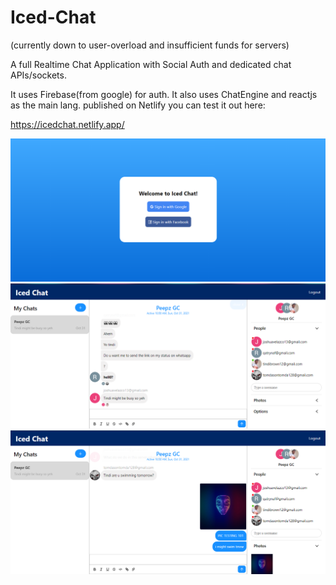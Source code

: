 # Iced-Chat
<p>(currently down to user-overload and insufficient funds for servers)</p>
A full Realtime Chat Application with Social Auth and dedicated chat APIs/sockets.

It uses Firebase(from google) for auth.
It also uses ChatEngine
and reactjs as the main lang.
published on Netlify you can test it out here:

https://icedchat.netlify.app/

![Image of test1](https://github.com/Tindi12/Iced-Chat/blob/main/public/pic%202.png)
![Image of test2](https://github.com/Tindi12/Iced-Chat/blob/main/public/pic.png)
![image of test3](https://github.com/Tindi12/Iced-Chat/blob/main/public/pic%203.png)
